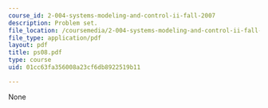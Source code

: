 ```yaml
---
course_id: 2-004-systems-modeling-and-control-ii-fall-2007
description: Problem set.
file_location: /coursemedia/2-004-systems-modeling-and-control-ii-fall-2007/01cc63fa356008a23cf6db8922519b11_ps08.pdf
file_type: application/pdf
layout: pdf
title: ps08.pdf
type: course
uid: 01cc63fa356008a23cf6db8922519b11

---
```

None